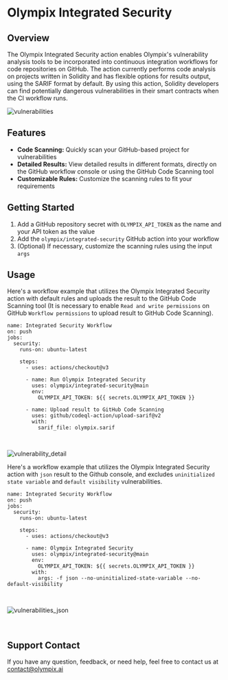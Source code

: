 # Olympix Integrated Security

## Overview

The Olympix Integrated Security action enables Olympix's vulnerability analysis tools to be incorporated into continuous integration workflows for code repositories on GitHub. The action currently performs code analysis on projects written in Solidity and has flexible options for results output, using the SARIF format by default. By using this action, Solidity developers can find potentially dangerous vulnerabilities in their smart contracts when the CI workflow runs.


![vulnerabilities](https://github.com/olympix/integrated-security/blob/main/img/vulnerabilities.PNG)


## Features

- **Code Scanning:** Quickly scan your GitHub-based project for vulnerabilities
- **Detailed Results:** View detailed results in different formats, directly on the GitHub workflow console or using the GitHub Code Scanning tool
- **Customizable Rules:** Customize the scanning rules to fit your requirements

## Getting Started

1. Add a GitHub repository secret with `OLYMPIX_API_TOKEN` as the name and your API token as the value
2. Add the `olympix/integrated-security` GitHub action into your workflow
3. (Optional) If necessary, customize the scanning rules using the input `args`

## Usage

Here's a workflow example that utilizes the Olympix Integrated Security action with default rules and uploads the result to the GitHub Code Scanning tool (It is necessary to enable `Read and write permissions` on GitHub `Workflow permissions` to upload result to GitHub Code Scanning).

```shell
name: Integrated Security Workflow
on: push
jobs:
  security:
    runs-on: ubuntu-latest

    steps:
      - uses: actions/checkout@v3
      
      - name: Run Olympix Integrated Security
        uses: olympix/integrated-security@main
        env:
          OLYMPIX_API_TOKEN: ${{ secrets.OLYMPIX_API_TOKEN }}

      - name: Upload result to GitHub Code Scanning
        uses: github/codeql-action/upload-sarif@v2
        with:
          sarif_file: olympix.sarif
```

<br/>

![vulnerability_detail](https://github.com/olympix/integrated-security/blob/main/img/vulnerability_detail.PNG)

Here's a workflow example that utilizes the Olympix Integrated Security action with `json` result to the Github console, and excludes `uninitialized state variable` and `default visibility` vulnerabilities.

```shell
name: Integrated Security Workflow
on: push
jobs:
  security:
    runs-on: ubuntu-latest
    
    steps:
      - uses: actions/checkout@v3
      
      - name: Olympix Integrated Security
        uses: olympix/integrated-security@main
        env:
          OLYMPIX_API_TOKEN: ${{ secrets.OLYMPIX_API_TOKEN }}
        with:
          args: -f json --no-uninitialized-state-variable --no-default-visibility
```

<br/>

![vulnerabilities_json](https://github.com/olympix/integrated-security/blob/main/img/vulnerability_json_output.PNG)

<br/>

## Support Contact

If you have any question, feedback, or need help, feel free to contact us at contact@olympix.ai
